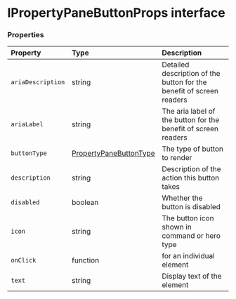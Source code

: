 # IPropertyPaneButtonProps interface










### Properties

| Property	   | Type	| Description|
|:-------------|:-------|:-----------|
|`ariaDescription`      | string | Detailed description of the button for the benefit of screen readers |
|`ariaLabel`      | string | The aria label of the button for the benefit of screen readers |
|`buttonType`      | [PropertyPaneButtonType](PropertyPaneButtonType.md) | The type of button to render |
|`description`      | string | Description of the action this button takes |
|`disabled`      | boolean | Whether the button is disabled |
|`icon`      | string | The button icon shown in command or hero type |
|`onClick`      | function | for an individual element |
|`text`      | string | Display text of the element |




